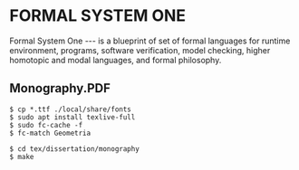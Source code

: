 FORMAL SYSTEM ONE
=================

Formal System One --- is a blueprint of set of formal languages for runtime environment, programs, software verification, model checking, higher homotopic and modal languages, and formal philosophy.

Monography.PDF
--------------

```
$ cp *.ttf ./local/share/fonts
$ sudo apt install texlive-full
$ sudo fc-cache -f
$ fc-match Geometria
```

```
$ cd tex/dissertation/monography
$ make
```

